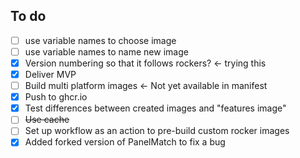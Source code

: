 ## To do

- [ ] use variable names to choose image
- [ ] use variable names to name new image
- [x] Version numbering so that it follows rockers? <- trying this
- [x] Deliver MVP
- [ ] Build multi platform images <- Not yet available in manifest
- [x] Push to ghcr.io
- [x] Test differences between created images and "features image"
- [ ] ~~Use cache~~
- [ ] Set up workflow as an action to pre-build custom rocker images
- [x] Added forked version of PanelMatch to fix a bug